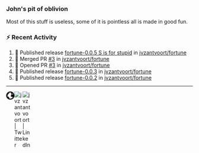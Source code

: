### John's pit of oblivion

Most of this stuff is useless, some of it is pointless all is made in good fun.

### :zap: Recent Activity

<!--START_SECTION:activity-->
1. 🚀 Published release [fortune-0.0.5 S is for stupid](https://github.com/jvzantvoort/fortune/releases/tag/fortune-0.0.5) in [jvzantvoort/fortune](https://github.com/jvzantvoort/fortune)
2. 🎉 Merged PR [#3](https://github.com/jvzantvoort/fortune/pull/3) in [jvzantvoort/fortune](https://github.com/jvzantvoort/fortune)
3. 💪 Opened PR [#3](https://github.com/jvzantvoort/fortune/pull/3) in [jvzantvoort/fortune](https://github.com/jvzantvoort/fortune)
4. 🚀 Published release [fortune-0.0.3](https://github.com/jvzantvoort/fortune/releases/tag/fortune-0.0.3) in [jvzantvoort/fortune](https://github.com/jvzantvoort/fortune)
5. 🚀 Published release [fortune-0.0.2](https://github.com/jvzantvoort/fortune/releases/tag/fortune-0.0.2) in [jvzantvoort/fortune](https://github.com/jvzantvoort/fortune)
<!--END_SECTION:activity-->

---

[<img align="left" alt="jvzantvoort.org" width="22px" src="https://raw.githubusercontent.com/iconic/open-iconic/master/svg/globe.svg" />][website]
[<img align="left" alt="jvzantvoort | Twitter" width="22px" src="https://cdn.jsdelivr.net/npm/simple-icons@v3/icons/twitter.svg" />][twitter]
[<img align="left" alt="jvzantvoort | LinkedIn" width="22px" src="https://cdn.jsdelivr.net/npm/simple-icons@v3/icons/linkedin.svg" />][linkedin]


[website]: https://vanzantvoort.org/
[twitter]: https://twitter.com/jvanzantvoort
[linkedin]: https://www.linkedin.com/in/johnvanzantvoort/
